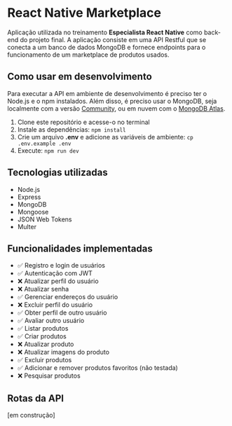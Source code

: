 # React Native Marketplace

Aplicação utilizada no treinamento **Especialista React Native** como back-end do projeto final. A aplicação consiste em uma API Restful que se conecta a um banco de dados MongoDB e fornece endpoints para o funcionamento de um marketplace de produtos usados.

## Como usar em desenvolvimento

Para executar a API em ambiente de desenvolvimento é preciso ter o Node.js e o npm instalados. Além disso, é preciso usar o MongoDB, seja localmente com a versão [Community](https://www.mongodb.com/try/download/community), ou em nuvem com o [MongoDB Atlas](https://www.mongodb.com/atlas).

1. Clone este repositório e acesse-o no terminal
2. Instale as dependências: `npm install`
3. Crie um arquivo **.env** e adicione as variáveis de ambiente: `cp .env.example .env`
4. Execute: `npm run dev`

## Tecnologias utilizadas

- Node.js
- Express
- MongoDB
- Mongoose
- JSON Web Tokens
- Multer

## Funcionalidades implementadas

- ✅ Registro e login de usuários
- ✅ Autenticação com JWT
- ❌ Atualizar perfil do usuário
- ❌ Atualizar senha
- ✅ Gerenciar endereços do usuário
- ❌ Excluir perfil do usuário
- ✅ Obter perfil de outro usuário
- ✅ Avaliar outro usuário
- ✅ Listar produtos
- ✅ Criar produtos
- ❌ Atualizar produto
- ❌ Atualizar imagens do produto
- ✅ Excluir produtos
- ✅ Adicionar e remover produtos favoritos (não testada)
- ❌ Pesquisar produtos

## Rotas da API

[em construção]
